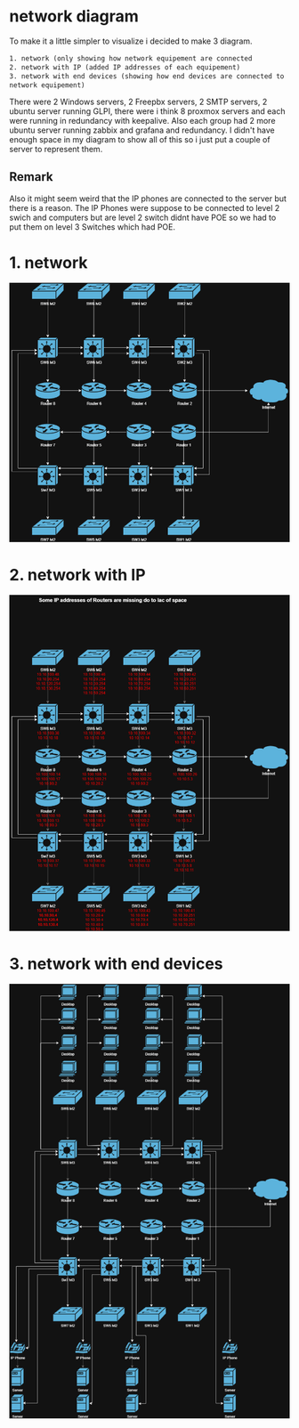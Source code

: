 # network diagram
To make it a little simpler to visualize i decided to make 3 diagram.
```
1. network (only showing how network equipement are connected
2. network with IP (added IP addresses of each equipement)
3. network with end devices (showing how end devices are connected to network equipement)
```
There were 2 Windows servers, 2 Freepbx servers, 2 SMTP servers, 2 ubuntu server running GLPI, there were i think 8 proxmox servers and each were running in redundancy with keepalive. Also each group had 2 more ubuntu server running zabbix and grafana and redundancy. I didn't have enough space in my diagram to show all of this so i just put a couple of server to represent them.

## Remark
Also it might seem weird that the IP phones are connected to the server but there is a reason. The IP Phones were suppose to be connected to level 2 swich and computers but are level 2 switch didnt have POE so we had to put them on level 3 Switches which had POE.

# 1. network
![Network Diagram](images/network.drawio.png)

# 2. network with IP
![Network Diagram2](images/network%20with%20IP.drawio.png)

# 3. network with end devices
![Network Diagram](images/network%20with%20end%20device%20.drawio.png)